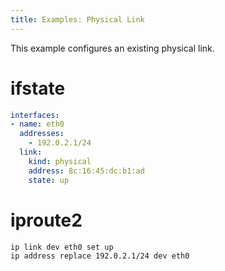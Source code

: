 ```yaml
---
title: Examples: Physical Link
---
```


This example configures an existing physical link.


# ifstate

```yaml
interfaces:
- name: eth0
  addresses:
    - 192.0.2.1/24
  link:
    kind: physical
    address: 8c:16:45:dc:b1:ad
    state: up
```


# iproute2

```bash
ip link dev eth0 set up
ip address replace 192.0.2.1/24 dev eth0
```
